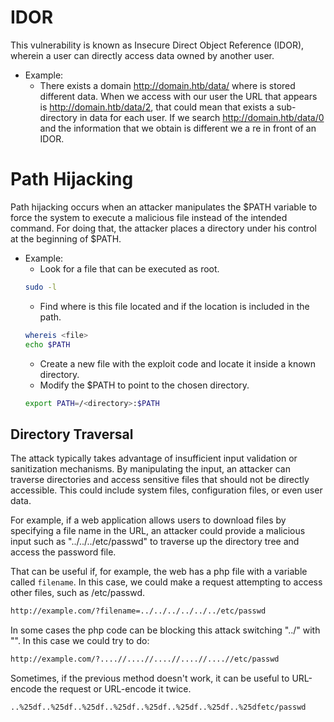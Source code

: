 # IDOR
This vulnerability is known as Insecure Direct Object Reference (IDOR), wherein a user can directly access data owned by another user. 
- Example:
	- There exists a domain http://domain.htb/data/ where is stored different data. When we access with our user the URL that appears is http://domain.htb/data/2, that could mean that exists a sub-directory in data for each user. If we search http://domain.htb/data/0 and the information that we obtain is different we a re in front of an IDOR.

# Path Hijacking
Path hijacking occurs when an attacker manipulates the $PATH variable to force the system to execute a malicious file instead of the intended command. For doing that, the attacker places a directory under his control at the beginning of $PATH.
- Example:
	- Look for a file that can be executed as root.
	```bash
	sudo -l
	```
	- Find where is this file located and if the location is included in the path.
	 ```bash 
	 whereis <file>
	 echo $PATH
	 ```
	 - Create a new file with the exploit code and locate it inside a known directory.
	 - Modify the $PATH to point to the chosen directory.
	 ```bash
	 export PATH=/<directory>:$PATH
	```
 


## Directory Traversal <a name='dt'></a>

The attack typically takes advantage of insufficient input validation or sanitization mechanisms. By manipulating the input, an attacker can traverse directories and access sensitive files that should not be directly accessible. This could include system files, configuration files, or even user data.

For example, if a web application allows users to download files by specifying a file name in the URL, an attacker could provide a malicious input such as "../../../etc/passwd" to traverse up the directory tree and access the password file.

That can be useful if, for example, the web has a php file with a variable called `filename`.
In this case, we could make a request attempting to access other files, such as /etc/passwd.

```bash
http://example.com/?filename=../../../../../../etc/passwd
```
In some cases the php code can be blocking this attack switching "../" with "". In this case we could try to do:
```bash
http://example.com/?....//....//....//....//....//etc/passwd
```
Sometimes, if the previous method doesn't work, it can be useful to URL-encode the request or URL-encode it twice.
```bash
..%25df..%25df..%25df..%25df..%25df..%25df..%25df..%25dfetc/passwd
```